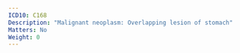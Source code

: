 ```yaml
---
ICD10: C168
Description: "Malignant neoplasm: Overlapping lesion of stomach"
Matters: No
Weight: 0
---
```

